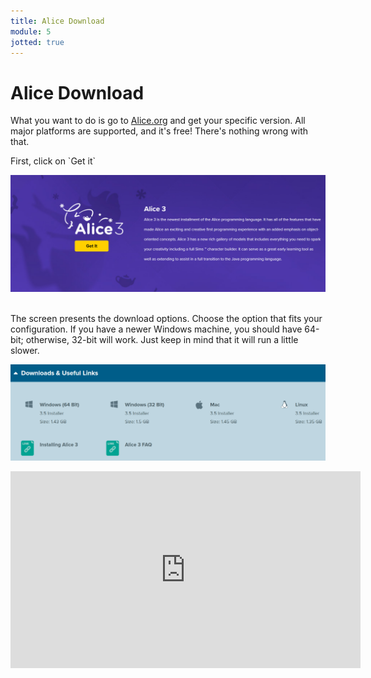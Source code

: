 ```yaml
---
title: Alice Download
module: 5
jotted: true
---
```


# Alice Download

What you want to do is go to [Alice.org](http://www.alice.org) and get your specific version. All major platforms are supported, and it's free!  There's nothing wrong with that. 

<p>
First, click on `Get it`
<br>

![Get it](../imgs/get.png "Get it")

<br>
The screen presents the download options.  Choose the option that fits your configuration. If you have a newer Windows machine, you should have 64-bit; otherwise, 32-bit will work. Just keep in mind that it will run a little slower.
<br>

![Downloads](../imgs/downloads.png "Downloads")



<!-- create video here -->
<iframe width="560" height="315" src="https://umontana.zoom.us/recording/share/gU0q5v4Mtu89ncA6kCiJffDRpLl8YaHGUXH2jK_4yAywIumekTziMw" frameborder="0" allow="accelerometer; autoplay; encrypted-media; gyroscope; picture-in-picture" allowfullscreen></iframe>


